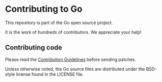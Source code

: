 # Contributing to Go

This repository is part of the Go open source project.

It is the work of hundreds of contributors. We appreciate your help!

## Contributing code

Please read the [Contribution Guidelines](https://golang.org/doc/contribute.html) before sending patches.

Unless otherwise noted, the Go source files are distributed under
the BSD-style license found in the LICENSE file.

